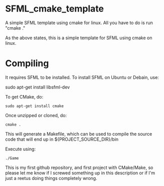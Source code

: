 # SFML_cmake_template
A simple SFML template using cmake for linux. All you have to do is run "cmake ."

As the above states, this is a simple template for SFML using cmake on linux. 

<h1> Compiling </h1>

It requires SFML to be installed. To install SFML on Ubuntu or Debain, use:

sudo apt-get install libsfml-dev

To get CMake, do:

```sudo apt-get install cmake```

Once unzipped or cloned, do:

```cmake .```

This will generate a Makefile, which can be used to compile the source code that will end up in ${PROJECT_SOURCE_DIR}/bin

Execute using:

```./Game```

This is my first github repository, and first project with CMake/Make, so please let me know if I screwed something up in this description or if I'm just a reetus doing things completely wrong.
